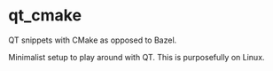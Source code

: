 # qt_cmake

QT snippets with CMake as opposed to Bazel. 

Minimalist setup to play around with QT. This is purposefully on Linux. 
